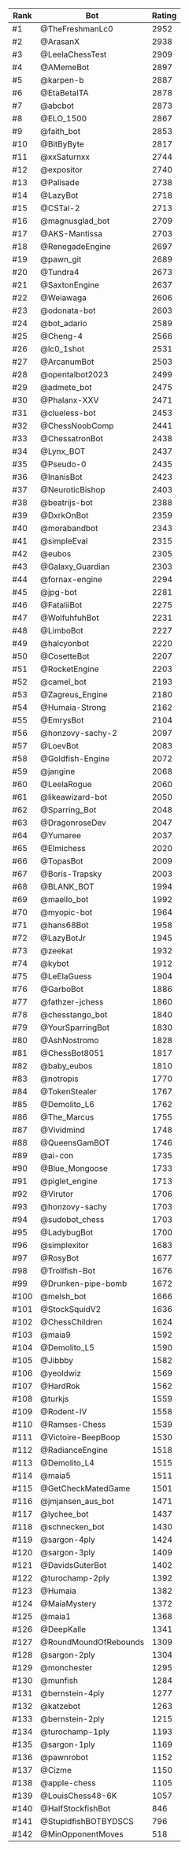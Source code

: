 Rank|Bot|Rating
---|---|---
#1|@TheFreshmanLc0|2952
#2|@ArasanX|2938
#3|@LeelaChessTest|2909
#4|@AMemeBot|2897
#5|@karpen-b|2887
#6|@EtaBetaITA|2878
#7|@abcbot|2873
#8|@ELO_1500|2867
#9|@faith_bot|2853
#10|@BitByByte|2817
#11|@xxSaturnxx|2744
#12|@expositor|2740
#13|@Palisade|2738
#14|@LazyBot|2718
#15|@CSTal-2|2713
#16|@magnusglad_bot|2709
#17|@AKS-Mantissa|2703
#18|@RenegadeEngine|2697
#19|@pawn_git|2689
#20|@Tundra4|2673
#21|@SaxtonEngine|2637
#22|@Weiawaga|2606
#23|@odonata-bot|2603
#24|@bot_adario|2589
#25|@Cheng-4|2566
#26|@lc0_1shot|2531
#27|@ArcanumBot|2503
#28|@opentalbot2023|2499
#29|@admete_bot|2475
#30|@Phalanx-XXV|2471
#31|@clueless-bot|2453
#32|@ChessNoobComp|2441
#33|@ChessatronBot|2438
#34|@Lynx_BOT|2437
#35|@Pseudo-0|2435
#36|@InanisBot|2423
#37|@NeuroticBishop|2403
#38|@beatrijs-bot|2388
#39|@DxrkOnBot|2359
#40|@morabandbot|2343
#41|@simpleEval|2315
#42|@eubos|2305
#43|@Galaxy_Guardian|2303
#44|@fornax-engine|2294
#45|@jpg-bot|2281
#46|@FataliiBot|2275
#47|@WolfuhfuhBot|2231
#48|@LimboBot|2227
#49|@halcyonbot|2220
#50|@CosetteBot|2207
#51|@RocketEngine|2203
#52|@camel_bot|2193
#53|@Zagreus_Engine|2180
#54|@Humaia-Strong|2162
#55|@EmrysBot|2104
#56|@honzovy-sachy-2|2097
#57|@LoevBot|2083
#58|@Goldfish-Engine|2072
#59|@jangine|2068
#60|@LeelaRogue|2060
#61|@likeawizard-bot|2050
#62|@Sparring_Bot|2048
#63|@DragonroseDev|2047
#64|@Yumaree|2037
#65|@Elmichess|2020
#66|@TopasBot|2009
#67|@Boris-Trapsky|2003
#68|@BLANK_BOT|1994
#69|@maello_bot|1992
#70|@myopic-bot|1964
#71|@hans68Bot|1958
#72|@LazyBotJr|1945
#73|@zeekat|1932
#74|@kybot|1912
#75|@LeElaGuess|1904
#76|@GarboBot|1886
#77|@fathzer-jchess|1860
#78|@chesstango_bot|1840
#79|@YourSparringBot|1830
#80|@AshNostromo|1828
#81|@ChessBot8051|1817
#82|@baby_eubos|1810
#83|@notropis|1770
#84|@TokenStealer|1767
#85|@Demolito_L6|1762
#86|@The_Marcus|1755
#87|@Vividmind|1748
#88|@QueensGamBOT|1746
#89|@ai-con|1735
#90|@Blue_Mongoose|1733
#91|@piglet_engine|1713
#92|@Virutor|1706
#93|@honzovy-sachy|1703
#94|@sudobot_chess|1703
#95|@LadybugBot|1700
#96|@simplexitor|1683
#97|@RosyBot|1677
#98|@Trollfish-Bot|1676
#99|@Drunken-pipe-bomb|1672
#100|@melsh_bot|1666
#101|@StockSquidV2|1636
#102|@ChessChildren|1624
#103|@maia9|1592
#104|@Demolito_L5|1590
#105|@Jibbby|1582
#106|@yeoldwiz|1569
#107|@HardRok|1562
#108|@turkjs|1559
#109|@Rodent-IV|1558
#110|@Ramses-Chess|1539
#111|@Victoire-BeepBoop|1530
#112|@RadianceEngine|1518
#113|@Demolito_L4|1515
#114|@maia5|1511
#115|@GetCheckMatedGame|1501
#116|@jmjansen_aus_bot|1471
#117|@lychee_bot|1437
#118|@schnecken_bot|1430
#119|@sargon-4ply|1424
#120|@sargon-3ply|1409
#121|@DavidsGuterBot|1402
#122|@turochamp-2ply|1392
#123|@Humaia|1382
#124|@MaiaMystery|1372
#125|@maia1|1368
#126|@DeepKalle|1341
#127|@RoundMoundOfRebounds|1309
#128|@sargon-2ply|1304
#129|@monchester|1295
#130|@munfish|1284
#131|@bernstein-4ply|1277
#132|@katzebot|1263
#133|@bernstein-2ply|1215
#134|@turochamp-1ply|1193
#135|@sargon-1ply|1169
#136|@pawnrobot|1152
#137|@Cizme|1150
#138|@apple-chess|1105
#139|@LouisChess48-6K|1057
#140|@HalfStockfishBot|846
#141|@StupidfishBOTBYDSCS|796
#142|@MinOpponentMoves|518
